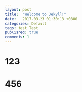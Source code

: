 ```yaml
---
layout: post
title:  "Welcome to Jekyll!"
date:   2017-03-23 01:30:13 +0800
categories: Default
tags: test Test
published: true
comments: 1
---
```

# 123
# 456